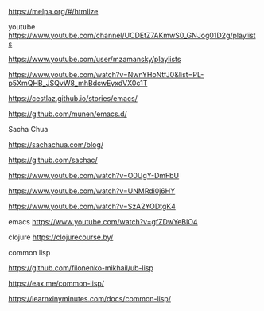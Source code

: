 https://melpa.org/#/htmlize

youtube
https://www.youtube.com/channel/UCDEtZ7AKmwS0_GNJog01D2g/playlists

https://www.youtube.com/user/mzamansky/playlists

https://www.youtube.com/watch?v=NwnYHoNtfJ0&list=PL-p5XmQHB_JSQvW8_mhBdcwEyxdVX0c1T


https://cestlaz.github.io/stories/emacs/


https://github.com/munen/emacs.d/

Sacha Chua

https://sachachua.com/blog/

https://github.com/sachac/


https://www.youtube.com/watch?v=O0UgY-DmFbU

https://www.youtube.com/watch?v=UNMRdi0j6HY

https://www.youtube.com/watch?v=SzA2YODtgK4

emacs
https://www.youtube.com/watch?v=gfZDwYeBlO4


clojure
https://clojurecourse.by/

common lisp

https://github.com/filonenko-mikhail/ub-lisp


https://eax.me/common-lisp/

https://learnxinyminutes.com/docs/common-lisp/


